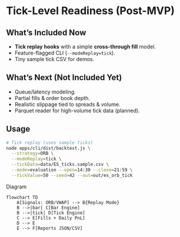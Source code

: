 # Tick-Level Readiness (Post-MVP)

## What’s Included Now
- **Tick replay hooks** with a simple **cross-through fill** model.
- Feature-flagged CLI (`--modeReplay=tick`).
- Tiny sample tick CSV for demos.

## What’s Next (Not Included Yet)
- Queue/latency modeling.
- Partial fills & order book depth.
- Realistic slippage tied to spreads & volume.
- Parquet reader for high-volume tick data (planned).

## Usage
```bash
# Tick replay (uses sample ticks)
node apps/cli/dist/backtest.js \
  --strategy=ORB \
  --modeReplay=tick \
  --tickData=data/ES_ticks.sample.csv \
  --mode=evaluation --open=14:30 --close=21:59 \
  --tickValue=50 --seed=42 --out=out/es_orb_tick
```

Diagram
```mermaid
flowchart TD
    A[Signals: ORB/VWAP] --> B{Replay Mode}
    B -->|bar| C[Bar Engine]
    B -->|tick| D[Tick Engine]
    C --> E[Fills + Daily PnL]
    D --> E
    E --> F[Reports JSON/CSV]
```
